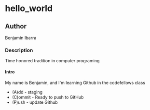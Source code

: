 # hello_world

## Author
Benjamin Ibarra

### Description
Time honored tradition in computer programing

#### Intro
My name is Benjamin, and I'm learning Github in the codefellows class

- (A)dd - staging
- (C)ommit - Ready to push to GitHub
- (P)ush - update Github